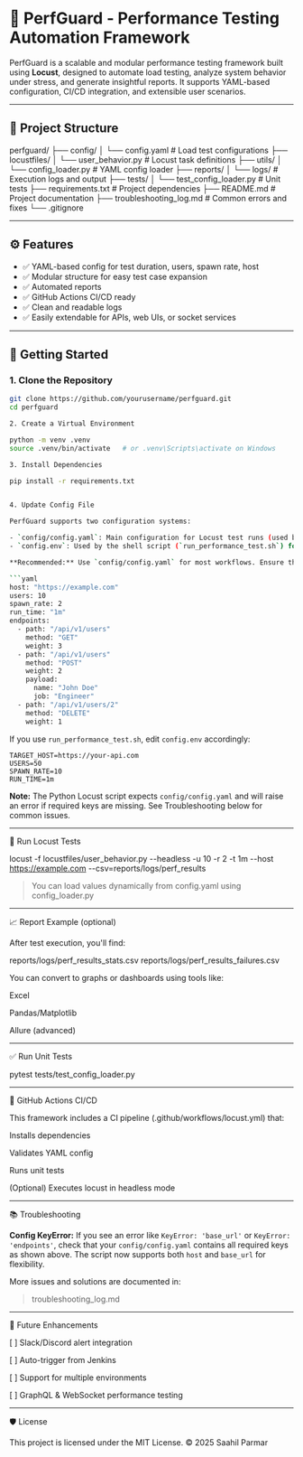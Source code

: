 # 🚀 PerfGuard - Performance Testing Automation Framework

PerfGuard is a scalable and modular performance testing framework built using **Locust**, designed to automate load testing, analyze system behavior under stress, and generate insightful reports. It supports YAML-based configuration, CI/CD integration, and extensible user scenarios.

---

## 📁 Project Structure

perfguard/ ├── config/ │   └── config.yaml               # Load test configurations ├── locustfiles/ │   └── user_behavior.py          # Locust task definitions ├── utils/ │   └── config_loader.py          # YAML config loader ├── reports/ │   └── logs/                     # Execution logs and output ├── tests/ │   └── test_config_loader.py     # Unit tests ├── requirements.txt              # Project dependencies ├── README.md                     # Project documentation ├── troubleshooting_log.md        # Common errors and fixes └── .gitignore

---

## ⚙️ Features

- ✅ YAML-based config for test duration, users, spawn rate, host
- ✅ Modular structure for easy test case expansion
- ✅ Automated reports
- ✅ GitHub Actions CI/CD ready
- ✅ Clean and readable logs
- ✅ Easily extendable for APIs, web UIs, or socket services

---

## 🚀 Getting Started

### 1. Clone the Repository

```bash
git clone https://github.com/yourusername/perfguard.git
cd perfguard

2. Create a Virtual Environment

python -m venv .venv
source .venv/bin/activate   # or .venv\Scripts\activate on Windows

3. Install Dependencies

pip install -r requirements.txt


4. Update Config File

PerfGuard supports two configuration systems:

- `config/config.yaml`: Main configuration for Locust test runs (used by Python scripts).
- `config.env`: Used by the shell script (`run_performance_test.sh`) for environment variable-based runs.

**Recommended:** Use `config/config.yaml` for most workflows. Ensure the following structure:

```yaml
host: "https://example.com"
users: 10
spawn_rate: 2
run_time: "1m"
endpoints:
  - path: "/api/v1/users"
    method: "GET"
    weight: 3
  - path: "/api/v1/users"
    method: "POST"
    weight: 2
    payload:
      name: "John Doe"
      job: "Engineer"
  - path: "/api/v1/users/2"
    method: "DELETE"
    weight: 1
```

If you use `run_performance_test.sh`, edit `config.env` accordingly:

```env
TARGET_HOST=https://your-api.com
USERS=50
SPAWN_RATE=10
RUN_TIME=1m
```

**Note:** The Python Locust script expects `config/config.yaml` and will raise an error if required keys are missing. See Troubleshooting below for common issues.

----

🧪 Run Locust Tests

locust -f locustfiles/user_behavior.py --headless -u 10 -r 2 -t 1m --host https://example.com --csv=reports/logs/perf_results

> You can load values dynamically from config.yaml using config_loader.py




---

📈 Report Example (optional)

After test execution, you'll find:

reports/logs/perf_results_stats.csv
reports/logs/perf_results_failures.csv

You can convert to graphs or dashboards using tools like:

Excel

Pandas/Matplotlib

Allure (advanced)



---

✅ Run Unit Tests

pytest tests/test_config_loader.py


---

🧩 GitHub Actions CI/CD

This framework includes a CI pipeline (.github/workflows/locust.yml) that:

Installs dependencies

Validates YAML config

Runs unit tests

(Optional) Executes locust in headless mode



---


📚 Troubleshooting

**Config KeyError:**
If you see an error like `KeyError: 'base_url'` or `KeyError: 'endpoints'`, check that your `config/config.yaml` contains all required keys as shown above. The script now supports both `host` and `base_url` for flexibility.

More issues and solutions are documented in:
> troubleshooting_log.md




---

📌 Future Enhancements

[ ] Slack/Discord alert integration

[ ] Auto-trigger from Jenkins

[ ] Support for multiple environments

[ ] GraphQL & WebSocket performance testing



---

🛡️ License

This project is licensed under the MIT License.
© 2025 Saahil Parmar
